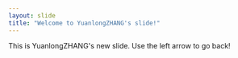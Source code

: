 ```yaml
---
layout: slide
title: "Welcome to YuanlongZHANG's slide!"
---
```

This is YuanlongZHANG's new slide.
Use the left arrow to go back!

